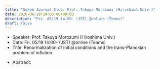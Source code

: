 ```yaml
---
title: "Soken Journal Club: Prof. Takuya Morozumi (Hiroshima Univ.)"
date: 2020-06-19T14:00:00+09:00
description: "Fri. 05/19 14:00- (JST) @online (Teams)"
draft: false
---
```


- Speaker:
Prof. Takuya Morozumi (Hiroshima Univ.)
- Date:
Fri. 05/19 14:00- (JST) @online (Teams)
- Title:
Renormalization of initial conditions and the trans-Planckian problem of inflation

<!--more-->

- Abstract:


